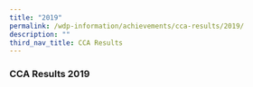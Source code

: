 ```yaml
---
title: "2019"
permalink: /wdp-information/achievements/cca-results/2019/
description: ""
third_nav_title: CCA Results
---
```

### **CCA Results 2019**